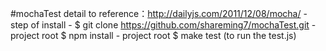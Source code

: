 #mochaTest
	detail to reference：http://dailyjs.com/2011/12/08/mocha/
	- step of install
		- $ git clone https://github.com/shareming7/mochaTest.git
		- project root $ npm install
		- project root $ make test (to run the test.js) 
